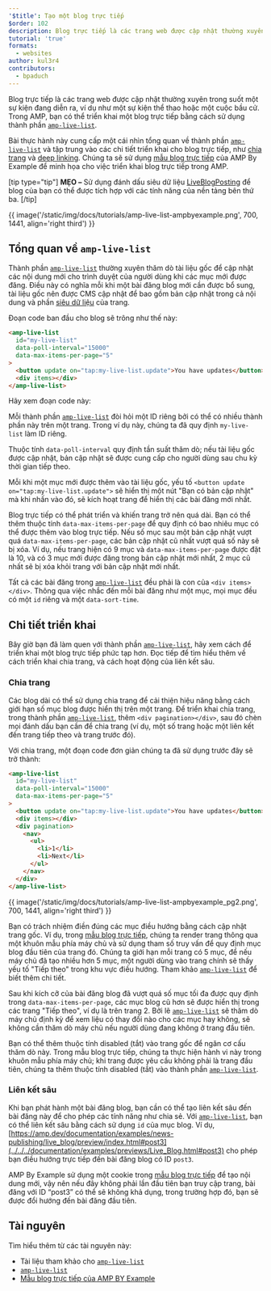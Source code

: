 ```yaml
---
'$title': Tạo một blog trực tiếp
$order: 102
description: Blog trực tiếp là các trang web được cập nhật thường xuyên trong suốt một sự kiện đang diễn ra, ví dụ như một sự kiện thể thao hoặc một cuộc bầu cử. Trong AMP, bạn có thể triển khai một blog trực tiếp bằng cách sử dụng...
tutorial: 'true'
formats:
  - websites
author: kul3r4
contributors:
  - bpaduch
---
```


Blog trực tiếp là các trang web được cập nhật thường xuyên trong suốt một sự kiện đang diễn ra, ví dụ như một sự kiện thể thao hoặc một cuộc bầu cử. Trong AMP, bạn có thể triển khai một blog trực tiếp bằng cách sử dụng thành phần [`amp-live-list`](../../../documentation/components/reference/amp-live-list.md).

Bài thực hành này cung cấp một cái nhìn tổng quan về thành phần [`amp-live-list`](../../../documentation/components/reference/amp-live-list.md) và tập trung vào các chi tiết triển khai cho blog trực tiếp, như [chia trang](#pagination) và [deep linking](#deeplinking). Chúng ta sẽ sử dụng [mẫu blog trực tiếp](live_blog.md) của AMP By Example để minh họa cho việc triển khai blog trực tiếp trong AMP.

[tip type="tip"] **MẸO –** Sử dụng đánh dấu siêu dữ liệu [LiveBlogPosting](http://schema.org/LiveBlogPosting) để blog của bạn có thể được tích hợp với các tính năng của nền tảng bên thứ ba. [/tip]

{{ image('/static/img/docs/tutorials/amp-live-list-ampbyexample.png', 700, 1441, align='right third') }}

## Tổng quan về `amp-live-list`

Thành phần [`amp-live-list`](../../../documentation/components/reference/amp-live-list.md) thường xuyên thăm dò tài liệu gốc để cập nhật các nội dung mới cho trình duyệt của người dùng khi các mục mới được đăng. Điều này có nghĩa mỗi khi một bài đăng blog mới cần được bổ sung, tài liệu gốc nên được CMS cập nhật để bao gồm bản cập nhật trong cả nội dung và phần [siêu dữ liệu](../../../documentation/examples/documentation/Live_Blog.html#metadata) của trang.

Đoạn code ban đầu cho blog sẽ trông như thế này:

```html
<amp-live-list
  id="my-live-list"
  data-poll-interval="15000"
  data-max-items-per-page="5"
>
  <button update on="tap:my-live-list.update">You have updates</button>
  <div items></div>
</amp-live-list>
```

Hãy xem đoạn code này:

Mỗi thành phần [`amp-live-list`](../../../documentation/components/reference/amp-live-list.md) đòi hỏi một ID riêng bởi có thể có nhiều thành phần này trên một trang. Trong ví dụ này, chúng ta đã quy định `my-live-list` làm ID riêng.

Thuộc tính `data-poll-interval` quy định tần suất thăm dò; nếu tài liệu gốc được cập nhật, bản cập nhật sẽ được cung cấp cho người dùng sau chu kỳ thời gian tiếp theo.

Mỗi khi một mục mới được thêm vào tài liệu gốc, yếu tố `<button update on="tap:my-live-list.update">` sẽ hiển thị một nút "Bạn có bản cập nhật" mà khi nhấn vào đó, sẽ kích hoạt trang để hiển thị các bài đăng mới nhất.

Blog trực tiếp có thể phát triển và khiến trang trở nên quá dài. Bạn có thể thêm thuộc tính `data-max-items-per-page` để quy định có bao nhiêu mục có thể được thêm vào blog trực tiếp. Nếu số mục sau một bản cập nhật vượt quá `data-max-items-per-page`, các bản cập nhật cũ nhất vượt quá số này sẽ bị xóa. Ví dụ, nếu trang hiện có 9 mục và `data-max-items-per-page` được đặt là 10, và có 3 mục mới được đăng trong bản cập nhật mới nhất, 2 mục cũ nhất sẽ bị xóa khỏi trang với bản cập nhật mới nhất.

Tất cả các bài đăng trong [`amp-live-list`](../../../documentation/components/reference/amp-live-list.md) đều phải là con của `<div items></div>`. Thông qua việc nhắc đến mỗi bài đăng như một mục, mọi mục đều có một `id` riêng và một `data-sort-time`.

## Chi tiết triển khai

Bây giờ bạn đã làm quen với thành phần [`amp-live-list`](../../../documentation/components/reference/amp-live-list.md), hãy xem cách để triển khai một blog trực tiếp phức tạp hơn. Đọc tiếp để tìm hiểu thêm về cách triển khai chia trang, và cách hoạt động của liên kết sâu.

### Chia trang <a name="pagination"></a>

Các blog dài có thể sử dụng chia trang để cải thiện hiệu năng bằng cách giới hạn số mục blog được hiển thị trên một trang. Để triển khai chia trang, trong thành phần [`amp-live-list`](../../../documentation/components/reference/amp-live-list.md), thêm `<div pagination></div>`, sau đó chèn mọi đánh dấu bạn cần để chia trang (ví dụ, một số trang hoặc một liên kết đến trang tiếp theo và trang trước đó).

Với chia trang, một đoạn code đơn giản chúng ta đã sử dụng trước đây sẽ trở thành:

```html
<amp-live-list
  id="my-live-list"
  data-poll-interval="15000"
  data-max-items-per-page="5"
>
  <button update on="tap:my-live-list.update">You have updates</button>
  <div items></div>
  <div pagination>
    <nav>
      <ul>
        <li>1</li>
        <li>Next</li>
      </ul>
    </nav>
  </div>
</amp-live-list>
```

{{ image('/static/img/docs/tutorials/amp-live-list-ampbyexample_pg2.png', 700, 1441, align='right third') }}

Bạn có trách nhiệm điền đúng các mục điều hướng bằng cách cập nhật trang gốc. Ví dụ, trong [mẫu blog trực tiếp](live_blog.md), chúng ta render trang thông qua một khuôn mẫu phía máy chủ và sử dụng tham số truy vấn để quy định mục blog đầu tiên của trang đó. Chúng ta giới hạn mỗi trang có 5 mục, để nếu máy chủ đã tạo nhiều hơn 5 mục, một người dùng vào trang chính sẽ thấy yếu tố "Tiếp theo" trong khu vực điều hướng. Tham khảo [`amp-live-list`](../../../documentation/components/reference/amp-live-list.md) để biết thêm chi tiết.

Sau khi kích cỡ của bài đăng blog đã vượt quá số mục tối đa được quy định trong `data-max-items-per-page`, các mục blog cũ hơn sẽ được hiển thị trong các trang "Tiếp theo", ví dụ là trên trang 2. Bởi lẽ [`amp-live-list`](../../../documentation/components/reference/amp-live-list.md) sẽ thăm dò máy chủ định kỳ để xem liệu có thay đổi nào cho các mục hay không, sẽ không cần thăm dò máy chủ nếu người dùng đang không ở trang đầu tiên.

Bạn có thể thêm thuộc tính disabled (tắt) vào trang gốc để ngăn cơ cấu thăm dò này. Trong mẫu blog trực tiếp, chúng ta thực hiện hành vi này trong khuôn mẫu phía máy chủ; khi trang được yêu cầu không phải là trang đầu tiên, chúng ta thêm thuộc tính disabled (tắt) vào thành phần [`amp-live-list`](../../../documentation/components/reference/amp-live-list.md).

### Liên kết sâu <a name="deeplinking"></a>

Khi bạn phát hành một bài đăng blog, bạn cần có thể tạo liên kết sâu đến bài đăng này để cho phép các tính năng như chia sẻ. Với [`amp-live-list`](../../../documentation/components/reference/amp-live-list.md), bạn có thể liên kết sâu bằng cách sử dụng `id` của mục blog. Ví dụ, [https://amp.dev/documentation/examples/news-publishing/live_blog/preview/index.html#post3](../../../documentation/examples/previews/Live_Blog.html#post3) cho phép bạn điều hướng trực tiếp đến bài đăng blog có ID `post3`.

AMP By Example sử dụng một cookie trong [mẫu blog trực tiếp](live_blog.md) để tạo nội dung mới, vậy nên nếu đây không phải lần đầu tiên bạn truy cập trang, bài đăng với ID “post3” có thể sẽ không khả dụng, trong trường hợp đó, bạn sẽ được đổi hướng đến bài đăng đầu tiên.

## Tài nguyên

Tìm hiểu thêm từ các tài nguyên này:

- Tài liệu tham khảo cho [`amp-live-list`](../../../documentation/components/reference/amp-live-list.md)
- [`amp-live-list`](../../../documentation/components/reference/amp-live-list.md)
- [Mẫu blog trực tiếp của AMP BY Example](live_blog.md)
